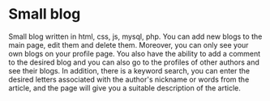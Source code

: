 # Small blog 

Small blog written in html, css, js, mysql, php. You can add new blogs to the main page, edit them and delete them. Moreover, you can only see your own blogs on your profile page. You also have the ability to add a comment to the desired blog and you can also go to the profiles of other authors and see their blogs. In addition, there is a keyword search, you can enter the desired letters associated with the author's nickname or words from the article, and the page will give you a suitable description of the article.